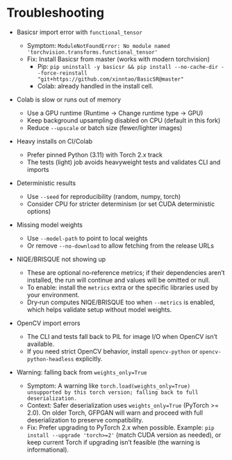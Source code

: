# Troubleshooting

- Basicsr import error with `functional_tensor`
  - Symptom: `ModuleNotFoundError: No module named 'torchvision.transforms.functional_tensor'`
  - Fix: Install Basicsr from master (works with modern torchvision)
    - Pip: `pip uninstall -y basicsr && pip install --no-cache-dir --force-reinstall "git+https://github.com/xinntao/BasicSR@master"`
    - Colab: already handled in the install cell.

- Colab is slow or runs out of memory
  - Use a GPU runtime (Runtime → Change runtime type → GPU)
  - Keep background upsampling disabled on CPU (default in this fork)
  - Reduce `--upscale` or batch size (fewer/lighter images)

- Heavy installs on CI/Colab
  - Prefer pinned Python (3.11) with Torch 2.x track
  - The tests (light) job avoids heavyweight tests and validates CLI and imports

- Deterministic results
  - Use `--seed` for reproducibility (random, numpy, torch)
  - Consider CPU for stricter determinism (or set CUDA deterministic options)

- Missing model weights
  - Use `--model-path` to point to local weights
  - Or remove `--no-download` to allow fetching from the release URLs

- NIQE/BRISQUE not showing up
  - These are optional no‑reference metrics; if their dependencies aren’t installed, the run will continue and values will be omitted or null.
  - To enable: install the `metrics` extra or the specific libraries used by your environment.
  - Dry‑run computes NIQE/BRISQUE too when `--metrics` is enabled, which helps validate setup without model weights.

- OpenCV import errors
  - The CLI and tests fall back to PIL for image I/O when OpenCV isn’t available.
  - If you need strict OpenCV behavior, install `opencv-python` or `opencv-python-headless` explicitly.

- Warning: falling back from `weights_only=True`
  - Symptom: A warning like `torch.load(weights_only=True) unsupported by this torch version; falling back to full deserialization.`
  - Context: Safer deserialization uses `weights_only=True` (PyTorch >= 2.0). On older Torch, GFPGAN will warn and proceed with full deserialization to preserve compatibility.
  - Fix: Prefer upgrading to PyTorch 2.x when possible. Example: `pip install --upgrade 'torch>=2'` (match CUDA version as needed), or keep current Torch if upgrading isn’t feasible (the warning is informational).
